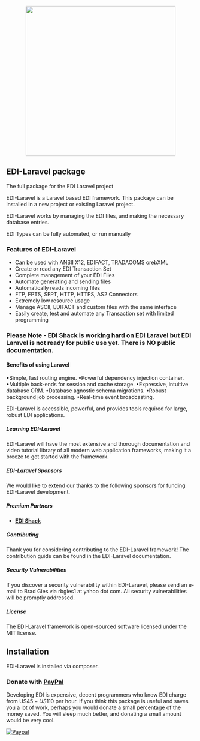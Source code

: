 <p align="center">
  <img src="https://edishack.com/images/edilaravel/edi-laravel-3.png" width="400">
</p>


## EDI-Laravel package
The full package for the EDI Laravel project

EDI-Laravel is a Laravel based EDI framework. This package can be installed in a new project or existing Laravel project. 

EDI-Laravel works by managing the EDI files, and making the necessary database entries. 

EDI Types can be fully automated, or run manually


### Features of EDI-Laravel
- Can be used with ANSII X12, EDIFACT, TRADACOMS orebXML
- Create or read any EDI Transaction Set
- Complete management of your EDI Files
- Automate generating and sending files
- Automatically reads incoming files
- FTP, FPTS, SFPT, HTTP, HTTPS, AS2 Connectors
- Extremely low resource usage
- Manage ASCII, EDIFACT and custom files with the same interface
- Easily create, test and automate any Transaction set with limited programming 


### Please Note - EDI Shack is working hard on EDI Laravel but EDI Laravel is not ready for public use yet. There is NO public documentation.

#### Benefits of using Laravel
•Simple, fast routing engine.
•Powerful dependency injection container.
•Multiple back-ends for session and cache storage.
•Expressive, intuitive database ORM.
•Database agnostic schema migrations.
•Robust background job processing.
•Real-time event broadcasting.

EDI-Laravel is accessible, powerful, and provides tools required for large, robust EDI applications.

##### Learning EDI-Laravel

EDI-Laravel will have the most extensive and thorough documentation and video tutorial library of all modern web application frameworks, making it a breeze to get started with the framework.

##### EDI-Laravel Sponsors

We would like to extend our thanks to the following sponsors for funding EDI-Laravel development. 

##### Premium Partners
- **[EDI Shack](https://edishack.com/)**

##### Contributing

Thank you for considering contributing to the EDI-Laravel framework! The contribution guide can be found in the EDI-Laravel documentation.

##### Security Vulnerabilities

If you discover a security vulnerability within EDI-Laravel, please send an e-mail to Brad Gies via rbgies1 at yahoo dot com. All security vulnerabilities will be promptly addressed.

##### License

The EDI-Laravel framework is open-sourced software licensed under the MIT license.


## Installation
EDI-Laravel is installed via composer. 

### Donate with [PayPal](https://www.paypal.com/cgi-bin/webscr?cmd=_s-xclick&hosted_button_id=)

Developing EDI is expensive, decent programmers who know EDI charge from US$45-US$110 per hour. If you think this package is useful and saves you a lot of work, perhaps you would donate a small percentage of the money saved. You will sleep much better, and donating a small amount would be very cool.

[![Paypal](https://www.paypalobjects.com/en_US/i/btn/btn_donateCC_LG.gif)](https://www.paypal.com/cgi-bin/webscr?cmd=_s-xclick&hosted_button_id=)
